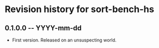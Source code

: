 # Revision history for sort-bench-hs

## 0.1.0.0 -- YYYY-mm-dd

* First version. Released on an unsuspecting world.
